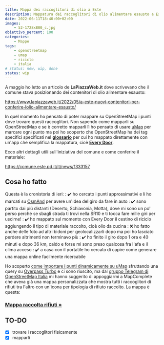 ```yaml
---
title: Mappa dei raccoglitori di olio a Este
description: Mappatura dei raccoglitori di olio alimentare esausto a Este tramite OpenStreetMap 
date: 2022-06-11T18:40:00+02:00
images:
    - 52-1728x800_c.jpg
obiettivo_percent: 100
categories:
    - Mappe
tags:
    - openstreetmap
    - umap
    - riciclo
    - italia
# status: new, wip, done
status: wip
---
```



A maggio ho letto un articolo de **LaPiazzaWeb.it** dove scrivevano che il comune stava posizionando dei contenitori di olio alimentare esausto:

https://www.lapiazzaweb.it/2022/05/a-este-nuovi-contenitori-per-conferire-lolio-alimentare-esausto/

In quel momento ho pensato di poter mappare su OpenStreetMap i punti dove trovare questi raccoglitori. Non sapendo come mapparli su OpenStreetMap e se è corretto mapparli lì ho pensato di usare [uMap](http://umap.openstreetmap.fr/it/) per marcare ogni punto ma poi ho scoperto che OpenStreetMap ha dei tag specifici specificati nel **[glossario](https://wiki.openstreetmap.org/wiki/IT:Tag:amenity%3Drecycling)** per cui ho mappato direttamente con un'app che semplifica la mappatura, cioè **[Every Door](https://every-door.app)**.

Ecco altri dettagli utili sull'iniziativa del comune e come conferire il materiale:

https://comune.este.pd.it/it/news/1333157

## Cosa ho fatto
Questa è la cronistoria di ieri:
: ✔️ ho cercato i punti approssimativi e li ho marcati su [OsmAnd](https://osmand.net/) per avere un'idea del giro da fare in auto
: ✔️ sono partito dai più distanti (Deserto, Schiavonia, Motta), dove mi sono un po' perso perché se sbagli strada ti trovi nella SR10 e ti tocca fare mille giri per uscirne!
: ✔️ ho mappato sul momento con Every Door il cestino di riciclo aggiungendo il tipo di materiale raccolto, cioè olio da cucina
: ❌ ho fatto anche delle foto ad altri bidoni per geolocalizzarli dopo ma poi ho lasciato perdere altrimenti non terminavo più
: ✔️ ho finito il giro dopo 1 ora e 40 minuti e dopo 36 km, caldo e forse mi sono preso qualcosa fra l'afa e il clima acceso
: ✔️ a casa con il portatile ho cercato di capire come generare una mappa online facilmente ricercabile

Ho scoperto [come importare i punti dinamicamente su uMap](https://wiki.openstreetmap.org/wiki/IT:UMap/Guide/Importazione_di_dati_con_Overpass) sfruttando una query su [Overpass Turbo](https://overpass-turbo.eu/) e ci sono riuscito, ma dal [gruppo Telegram di OpenStreetMap Italia](https://t.me/OpenStreetMapItalia) mi hanno suggerito di appoggiarmi a MapComplete che aveva già una mappa personalizzata che mostra tutti i raccoglitori di rifiuti tra l'altro con un'icona per tipologia di rifiuto raccolto. La mappa è questa:


### [Mappa raccolta rifiuti »](https://mapcomplete.osm.be/waste.html?z=12&lat=45.22678&lon=11.67606&language=en#)

## TO-DO
- [x] trovare i raccoglitori fisicamente
- [x] mapparli

